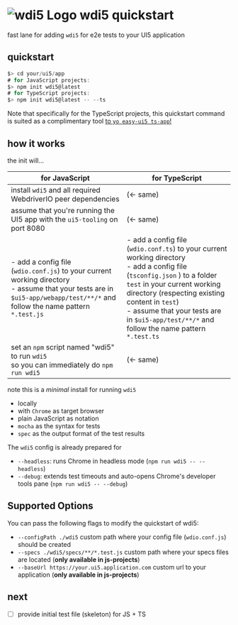# ![wdi5 Logo](https://github.com/js-soft/wdi5/raw/main/docs/img/wdi5-logo-small.png) wdi5 quickstart

fast lane for adding `wdi5` for e2e tests to your UI5 application

## quickstart

```js
$> cd your/ui5/app
# for JavaScript projects:
$> npm init wdi5@latest
# for TypeScript projects:
$> npm init wdi5@latest -- --ts

```

Note that specifically for the TypeScript projects, this quickstart command is suited as a complimentary tool [to `yo easy-ui5 ts-app`!](https://github.com/ui5-community/generator-ui5-ts-app)

## how it works

the init will…

| for JavaScript                                                                                                                                                                | for TypeScript                                                                                                                                                                                                                                                                                                  |
| ----------------------------------------------------------------------------------------------------------------------------------------------------------------------------- | --------------------------------------------------------------------------------------------------------------------------------------------------------------------------------------------------------------------------------------------------------------------------------------------------------------- |
| install `wdi5` and all required WebdriverIO peer dependencies                                                                                                                 | (&larr; same)                                                                                                                                                                                                                                                                                                   |
| assume that you're running the UI5 app with the `ui5-tooling` on port 8080                                                                                                    | (&larr; same)                                                                                                                                                                                                                                                                                                   |
| - add a config file (`wdio.conf.js`) to your current working directory<br>- assume that your tests are in `$ui5-app/webapp/test/**/*` and follow the name pattern `*.test.js` | - add a config file (`wdio.conf.ts`) to your current working directory <br> - add a config file (`tsconfig.json` ) to a folder `test` in your current working directory (respecting existing content in `test`)<br>- assume that your tests are in `$ui5-app/test/**/*` and follow the name pattern `*.test.ts` |
| set an `npm` script named "wdi5" to run `wdi5` <br/>so you can immediately do `npm run wdi5`                                                                                  | (&larr; same)                                                                                                                                                                                                                                                                                                   |

note this is a _minimal_ install for running `wdi5`

- locally
- with `Chrome` as target browser
- plain JavaScript as notation
- `mocha` as the syntax for tests
- `spec` as the output format of the test results

The `wdi5` config is already prepared for

- `--headless`: runs Chrome in headless mode (`npm run wdi5 -- --headless`)
- `--debug`: extends test timeouts and auto-opens Chrome's developer tools pane (`npm run wdi5 -- --debug`)

## Supported Options

You can pass the following flags to modify the quickstart of wdi5:

- `--configPath ./wdi5` custom path where your config file (`wdio.conf.js`) should be created
- `--specs ./wdi5/specs/**/*.test.js` custom path where your specs files are located (**only available in js-projects**)
- `--baseUrl https://your.ui5.application.com` custom url to your application (**only available in js-projects**)

## next

- [ ] provide initial test file (skeleton) for JS + TS
